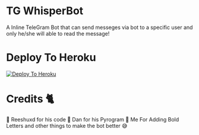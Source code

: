 # TG WhisperBot

A Inline TeleGram Bot that can send messeges via bot to a specific user and only he/she will able to read the message!


# Deploy To Heroku

[![Deploy To Heroku](https://www.herokucdn.com/deploy/button.svg)](https://heroku.com/deploy?template=https://github.com/scprojectslk/WhisperBot)

# Credits 🐈

🤝 Reeshuxd for his code
🤝 Dan for his Pyrogram
🤝 Me For Adding Bold Letters and other things to make the bot better 😅
